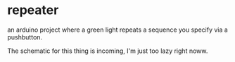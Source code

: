 # repeater
an arduino project where a green light repeats a sequence you specify via a pushbutton. 

The schematic for this thing is incoming, I'm just too lazy right noww.
